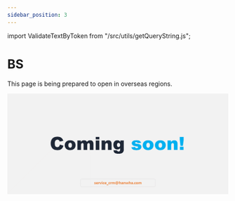 ```yaml
---
sidebar_position: 3
---
```


import ValidateTextByToken from "/src/utils/getQueryString.js";

# BS

This page is being prepared to open in overseas regions.

![100](./img/100.png)

